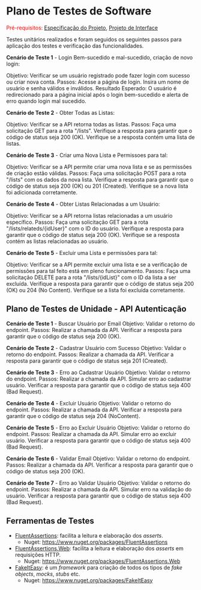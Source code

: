 # Plano de Testes de Software

<span style="color:red">Pré-requisitos: <a href="2-Especificação do Projeto.md"> Especificação do Projeto</a></span>, <a href="3-Projeto de Interface.md"> Projeto de Interface</a>

Testes unitários realizados e foram seguidos os seguintes passos para aplicação dos testes e verificação das funcionalidades.

**Cenário de Teste 1** - Login Bem-sucedido e mal-sucedido, criação de novo login:

Objetivo: Verificar se um usuário registrado pode fazer login com sucesso ou criar nova conta.
Passos:
Acesse a página de login.
Insira um nome de usuário e senha válidos e inválidos.
Resultado Esperado: O usuário é redirecionado para a página inicial após o login bem-sucedido e alerta de erro quando login mal sucedido.

**Cenário de Teste 2** - Obter Todas as Listas:

Objetivo: Verificar se a API retorna todas as listas.
Passos:
Faça uma solicitação GET para a rota "/lists".
Verifique a resposta para garantir que o código de status seja 200 (OK).
Verifique se a resposta contém uma lista de listas.

**Cenário de Teste 3** - Criar uma Nova Lista e Permissoes para tal:

Objetivo: Verificar se a API permite criar uma nova lista e se as permissões de criação estão válidas.
Passos:
Faça uma solicitação POST para a rota "/lists" com os dados da nova lista.
Verifique a resposta para garantir que o código de status seja 200 (OK) ou 201 (Created).
Verifique se a nova lista foi adicionada corretamente.

**Cenário de Teste 4** - Obter Listas Relacionadas a um Usuário:

Objetivo: Verificar se a API retorna listas relacionadas a um usuário específico.
Passos:
Faça uma solicitação GET para a rota "/lists/relateds/{idUser}" com o ID do usuário.
Verifique a resposta para garantir que o código de status seja 200 (OK).
Verifique se a resposta contém as listas relacionadas ao usuário.

**Cenário de Teste 5** - Excluir uma Lista e permissões para tal:

Objetivo: Verificar se a API permite excluir uma lista e se a verificação de permissões para tal feito está em pleno funcionamento.
Passos:
Faça uma solicitação DELETE para a rota "/lists/{idList}" com o ID da lista a ser excluída.
Verifique a resposta para garantir que o código de status seja 200 (OK) ou 204 (No Content).
Verifique se a lista foi excluída corretamente.

## Plano de Testes de Unidade - API Autenticação

**Cenário de Teste 1** - Buscar Usuário por Email
Objetivo: Validar o retorno do endpoint.
Passos:
Realizar a chamada da API. 
Verificar a resposta para garantir que o código de status seja 200 (OK).

**Cenário de Teste 2** - Cadastrar Usuário com Sucesso
Objetivo: Validar o retorno do endpoint.
Passos:
Realizar a chamada da API. 
Verificar a resposta para garantir que o código de status seja 201 (Created).

**Cenário de Teste 3** - Erro ao Cadastrar Usuário 
Objetivo: Validar o retorno do endpoint.
Passos:
Realizar a chamada da API.
Simular erro ao cadastrar usuário.
Verificar a resposta para garantir que o código de status seja 400 (Bad Request).

**Cenário de Teste 4** - Excluir Usuário 
Objetivo: Validar o retorno do endpoint.
Passos:
Realizar a chamada da API. 
Verificar a resposta para garantir que o código de status seja 204 (NoContent).

**Cenário de Teste 5** - Erro ao Excluir Usuário 
Objetivo: Validar o retorno do endpoint.
Passos:
Realizar a chamada da API.
Simular erro ao excluir usuário.
Verificar a resposta para garantir que o código de status seja 400 (Bad Request).

**Cenário de Teste 6** - Validar Email 
Objetivo: Validar o retorno do endpoint.
Passos:
Realizar a chamada da API. 
Verificar a resposta para garantir que o código de status seja 200 (OK).

**Cenário de Teste 7** - Erro ao Validar Usuário 
Objetivo: Validar o retorno do endpoint.
Passos:
Realizar a chamada da API.
Simular erro na validação do usuário.
Verificar a resposta para garantir que o código de status seja 400 (Bad Request).

## Ferramentas de Testes

- [FluentAssertions](https://fluentassertions.com/): facilita a leitura e elaboração dos *asserts*.
  - Nuget: https://www.nuget.org/packages/FluentAssertions
- [FluentAssertions.Web](https://github.com/adrianiftode/FluentAssertions.Web): facilita a leitura e elaboração dos *asserts* em requisições HTTP.
  - Nuget: https://www.nuget.org/packages/FluentAssertions.Web
- [FakeItEasy](https://fakeiteasy.github.io/): é um *framework* para criação de todos os tipos de *fake objects*, *mocks*, *stubs* etc.
  - Nuget: https://www.nuget.org/packages/FakeItEasy

<!-- Comente sobre as ferramentas de testes utilizadas.
 
> **Links Úteis**:
> - [IBM - Criação e Geração de Planos de Teste](https://www.ibm.com/developerworks/br/local/rational/criacao_geracao_planos_testes_software/index.html)
> - [Práticas e Técnicas de Testes Ágeis](http://assiste.serpro.gov.br/serproagil/Apresenta/slides.pdf)
> -  [Teste de Software: Conceitos e tipos de testes](https://blog.onedaytesting.com.br/teste-de-software/)
> - [Criação e Geração de Planos de Teste de Software](https://www.ibm.com/developerworks/br/local/rational/criacao_geracao_planos_testes_software/index.html)
> - [Ferramentas de Test para Java Script](https://geekflare.com/javascript-unit-testing/)
> - [UX Tools](https://uxdesign.cc/ux-user-research-and-user-testing-tools-2d339d379dc7) -->
